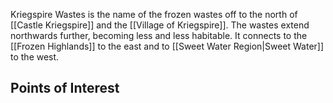 Kriegspire Wastes is the name of the frozen wastes off to the north of [[Castle Kriegspire]] and the [[Village of Kriegspire]]. The wastes extend northwards further, becoming less and less habitable. It connects to the [[Frozen Highlands]] to the east and to [[Sweet Water Region|Sweet Water]] to the west.
## Points of Interest
